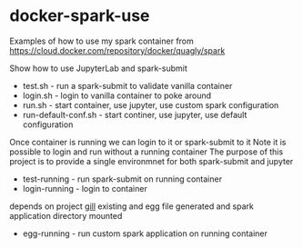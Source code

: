 # docker-spark-use
Examples of how to use my spark container from https://cloud.docker.com/repository/docker/quagly/spark

Show how to use JupyterLab and spark-submit

* test.sh - run a spark-submit to validate vanilla container
* login.sh - login to vanilla container to poke around
* run.sh - start container, use jupyter, use custom spark configuration
* run-default-conf.sh - start continer, use jupyter, use default configuration

Once container is running we can login to it or spark-submit to it
Note it is possible to login and run without a running container
The purpose of this project is to provide a single environmnet for both
spark-submit and jupyter

* test-running - run spark-submit on running container
* login-running - login to container

depends on project [gill](https://github.com/quagly/gill)
existing and egg file generated
and spark application directory mounted
* egg-running - run custom spark application on running container
